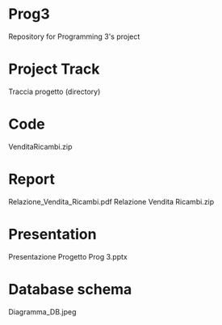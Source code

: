 # Prog3
Repository for Programming 3's project

# Project Track
Traccia progetto (directory)

# Code
VenditaRicambi.zip

# Report
Relazione_Vendita_Ricambi.pdf
Relazione Vendita Ricambi.zip

# Presentation
Presentazione Progetto Prog 3.pptx

# Database schema
Diagramma_DB.jpeg

